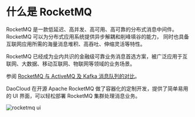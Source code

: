 # 什么是 RocketMQ

RocketMQ 是一款低延迟、高并发、高可用、高可靠的分布式消息中间件。RocketMQ 可以为分布式应用系统提供异步解耦和削峰填谷的能力，
同时也具备互联网应用所需的海量消息堆积、高吞吐、伸缩灵活等特性。

RocketMQ 已经成为业内共识的金融级可靠业务消息首选方案，被广泛应用于互联网、大数据、移动互联网、物联网等领域的业务场景。

参阅 [RocketMQ 与 ActiveMQ 及 Kafka 消息队列的对比](https://rocketmq.apache.org/zh/docs/#rocketmq-vs-activemq-vs-kafka)。

DaoCloud 在开源 Apache RocketMQ 做了容器化的定制开发，提供了简单易用的 UI 界面，可以轻松部署 RocketMQ 集群处理消息业务。

![rocketmq ui](https://docs.daocloud.io/daocloud-docs-images/docs/zh/docs/middleware/rocketmq/images/what01.png)
